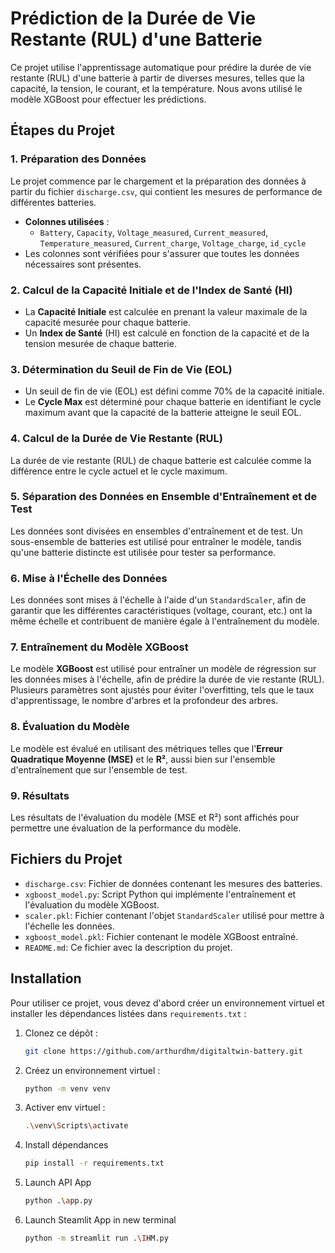 # Prédiction de la Durée de Vie Restante (RUL) d'une Batterie

Ce projet utilise l'apprentissage automatique pour prédire la durée de vie restante (RUL) d'une batterie à partir de diverses mesures, telles que la capacité, la tension, le courant, et la température. Nous avons utilisé le modèle XGBoost pour effectuer les prédictions.

## Étapes du Projet

### 1. Préparation des Données
Le projet commence par le chargement et la préparation des données à partir du fichier `discharge.csv`, qui contient les mesures de performance de différentes batteries.

- **Colonnes utilisées** : 
  - `Battery`, `Capacity`, `Voltage_measured`, `Current_measured`, `Temperature_measured`, `Current_charge`, `Voltage_charge`, `id_cycle`
- Les colonnes sont vérifiées pour s'assurer que toutes les données nécessaires sont présentes.

### 2. Calcul de la Capacité Initiale et de l'Index de Santé (HI)
- La **Capacité Initiale** est calculée en prenant la valeur maximale de la capacité mesurée pour chaque batterie.
- Un **Index de Santé** (HI) est calculé en fonction de la capacité et de la tension mesurée de chaque batterie.

### 3. Détermination du Seuil de Fin de Vie (EOL)
- Un seuil de fin de vie (EOL) est défini comme 70% de la capacité initiale.
- Le **Cycle Max** est déterminé pour chaque batterie en identifiant le cycle maximum avant que la capacité de la batterie atteigne le seuil EOL.

### 4. Calcul de la Durée de Vie Restante (RUL)
La durée de vie restante (RUL) de chaque batterie est calculée comme la différence entre le cycle actuel et le cycle maximum.

### 5. Séparation des Données en Ensemble d'Entraînement et de Test
Les données sont divisées en ensembles d'entraînement et de test. Un sous-ensemble de batteries est utilisé pour entraîner le modèle, tandis qu'une batterie distincte est utilisée pour tester sa performance.

### 6. Mise à l'Échelle des Données
Les données sont mises à l'échelle à l'aide d'un `StandardScaler`, afin de garantir que les différentes caractéristiques (voltage, courant, etc.) ont la même échelle et contribuent de manière égale à l'entraînement du modèle.

### 7. Entraînement du Modèle XGBoost
Le modèle **XGBoost** est utilisé pour entraîner un modèle de régression sur les données mises à l'échelle, afin de prédire la durée de vie restante (RUL). Plusieurs paramètres sont ajustés pour éviter l'overfitting, tels que le taux d'apprentissage, le nombre d'arbres et la profondeur des arbres.

### 8. Évaluation du Modèle
Le modèle est évalué en utilisant des métriques telles que l'**Erreur Quadratique Moyenne (MSE)** et le **R²**, aussi bien sur l'ensemble d'entraînement que sur l'ensemble de test.

### 9. Résultats
Les résultats de l'évaluation du modèle (MSE et R²) sont affichés pour permettre une évaluation de la performance du modèle.

## Fichiers du Projet

- `discharge.csv`: Fichier de données contenant les mesures des batteries.
- `xgboost_model.py`: Script Python qui implémente l'entraînement et l'évaluation du modèle XGBoost.
- `scaler.pkl`: Fichier contenant l'objet `StandardScaler` utilisé pour mettre à l'échelle les données.
- `xgboost_model.pkl`: Fichier contenant le modèle XGBoost entraîné.
- `README.md`: Ce fichier avec la description du projet.

## Installation

Pour utiliser ce projet, vous devez d'abord créer un environnement virtuel et installer les dépendances listées dans `requirements.txt` :

1. Clonez ce dépôt :
   ```bash
   git clone https://github.com/arthurdhm/digitaltwin-battery.git

2. Créez un environnement virtuel :
   ```bash
   python -m venv venv
   
3. Activer env virtuel :
   ```bash
   .\venv\Scripts\activate
   
4. Install dépendances
   ```bash
   pip install -r requirements.txt

5. Launch API App 
   ```bash
   python .\app.py

6. Launch Steamlit App in new terminal 
   ```bash
   python -m streamlit run .\IHM.py